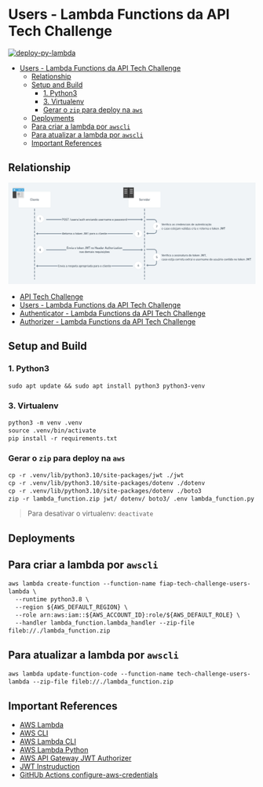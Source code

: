 # Users - Lambda Functions da API Tech Challenge

[![deploy-py-lambda](https://github.com/fabianogoes/fiap-tech-challenge-users-lambda/actions/workflows/deploy-lambda.yml/badge.svg)](https://github.com/fabianogoes/fiap-tech-challenge-users-lambda/actions/workflows/deploy-lambda.yml)

- [Users - Lambda Functions da API Tech Challenge](#users---lambda-functions-da-api-tech-challenge)
  - [Relationship](#relationship)
  - [Setup and Build](#setup-and-build)
    - [1. Python3](#1-python3)
    - [3. Virtualenv](#3-virtualenv)
    - [Gerar o `zip` para deploy na `aws`](#gerar-o-zip-para-deploy-na-aws)
  - [Deployments](#deployments)
  - [Para criar a lambda por `awscli`](#para-criar-a-lambda-por-awscli)
  - [Para atualizar a lambda por `awscli`](#para-atualizar-a-lambda-por-awscli)
  - [Important References](#important-references)

## Relationship

![Auth](./.utils/assets/Fluxo-de-Autenticacao-e-Autorizacao-com-JWT.png)

- [API Tech Challenge](https://github.com/fabianogoes/fiap-tech-challenge)
- [Users - Lambda Functions da API Tech Challenge](https://github.com/fabianogoes/fiap-tech-challenge-users-lambda)
- [Authenticator - Lambda Functions da API Tech Challenge](https://github.com/fabianogoes/fiap-tech-challenge-users-lambda)
- [Authorizer - Lambda Functions da API Tech Challenge](https://github.com/fabianogoes/fiap-tech-challenge-authorizer-lambda)

## Setup and Build 

### 1. Python3

```shell
sudo apt update && sudo apt install python3 python3-venv
```

### 3. Virtualenv

```shell
python3 -m venv .venv
source .venv/bin/activate
pip install -r requirements.txt
```

### Gerar o `zip` para deploy na `aws`

```shell
cp -r .venv/lib/python3.10/site-packages/jwt ./jwt          
cp -r .venv/lib/python3.10/site-packages/dotenv ./dotenv   
cp -r .venv/lib/python3.10/site-packages/dotenv ./boto3          
zip -r lambda_function.zip jwt/ dotenv/ boto3/ .env lambda_function.py
```

> Para desativar o virtualenv: `deactivate`

## Deployments

## Para criar a lambda por `awscli`

```shell
aws lambda create-function --function-name fiap-tech-challenge-users-lambda \
  --runtime python3.8 \
  --region ${AWS_DEFAULT_REGION} \
  --role arn:aws:iam::${AWS_ACCOUNT_ID}:role/${AWS_DEFAULT_ROLE} \
  --handler lambda_function.lambda_handler --zip-file fileb://./lambda_function.zip
```

## Para atualizar a lambda por `awscli`

```shell
aws lambda update-function-code --function-name tech-challenge-users-lambda --zip-file fileb://./lambda_function.zip
```

## Important References

- [AWS Lambda](https://docs.aws.amazon.com/lambda/latest/dg/welcome.html)
- [AWS CLI](https://docs.aws.amazon.com/cli/latest/userguide/cli-chap-welcome.html)
- [AWS Lambda CLI](https://docs.aws.amazon.com/lambda/latest/dg/gettingstarted-awscli.html)
- [AWS Lambda Python](https://docs.aws.amazon.com/lambda/latest/dg/python-handler.html)
- [AWS API Gateway JWT Authorizer](https://docs.aws.amazon.com/apigateway/latest/developerguide/apigateway-use-lambda-authorizer.html)
- [JWT Instruduction](https://jwt.io/introduction/)
- [GitHUb Actions configure-aws-credentials](https://github.com/aws-actions/configure-aws-credentials)

